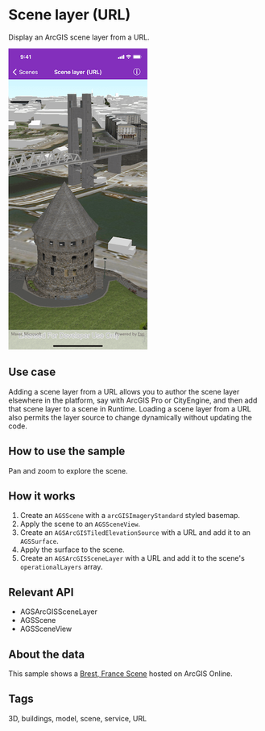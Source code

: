 # Scene layer (URL)

Display an ArcGIS scene layer from a URL.

![Scene layer (URL) sample](scene-layer-url.png)

## Use case

Adding a scene layer from a URL allows you to author the scene layer elsewhere in the platform, say with ArcGIS Pro or CityEngine, and then add that scene layer to a scene in Runtime. Loading a scene layer from a URL also permits the layer source to change dynamically without updating the code.

## How to use the sample

Pan and zoom to explore the scene.

## How it works

1. Create an `AGSScene` with a `arcGISImageryStandard` styled basemap.
2. Apply the scene to an `AGSSceneView`.
3. Create an `AGSArcGISTiledElevationSource` with a URL and add it to an `AGSSurface`.
4. Apply the surface to the scene.
5. Create an `AGSArcGISSceneLayer` with a URL and add it to the scene's `operationalLayers` array.

## Relevant API

* AGSArcGISSceneLayer
* AGSScene
* AGSSceneView

## About the data

This sample shows a [Brest, France Scene](https://tiles.arcgis.com/tiles/P3ePLMYs2RVChkJx/arcgis/rest/services/Buildings_Brest/SceneServer/layers/0) hosted on ArcGIS Online.

## Tags

3D, buildings, model, scene, service, URL
